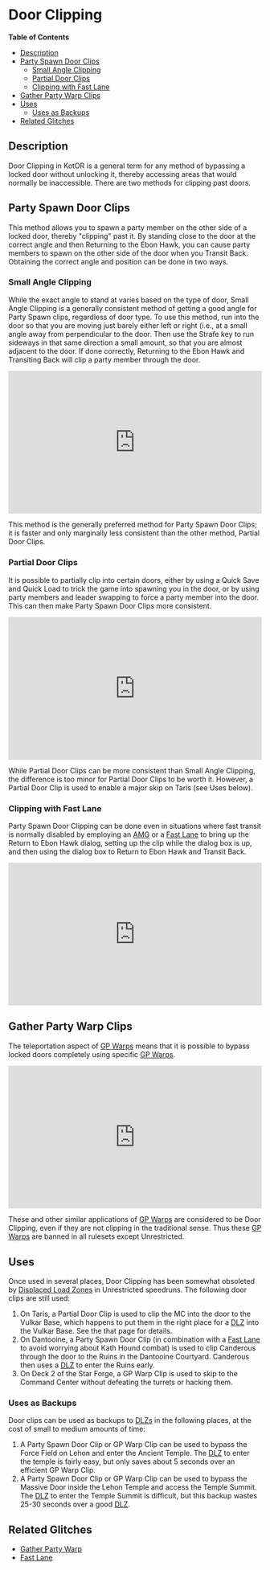 <style>
.video-container {
  position: relative;
  padding-bottom: 56.25%; /* 16:9 */
  height: 0;
}
.video-container iframe {
  position: absolute;
  top: 0;
  left: 0;
  width: 100%;
  height: 100%;
}
</style>

# Door Clipping

**Table of Contents**
- [Description](#description)
- [Party Spawn Door Clips](#party-spawn-door-clips)
  - [Small Angle Clipping](#small-angle-clipping)
  - [Partial Door Clips](#partial-door-clips)
  - [Clipping with Fast Lane](#clipping-with-fast-lane)
- [Gather Party Warp Clips](#gather-party-warp-clips)
- [Uses](#uses)
  - [Uses as Backups](#uses-as-backups)
- [Related Glitches](#related-glitches) 

## Description

Door Clipping in KotOR is a general term for any method of bypassing a locked door without unlocking it, thereby accessing areas that would normally be inaccessible.  There are two methods for clipping past doors.

## Party Spawn Door Clips

This method allows you to spawn a party member on the other side of a locked door, thereby "clipping" past it.  By standing close to the door at the correct angle and then Returning to the Ebon Hawk, you can cause party members to spawn on the other side of the door when you Transit Back.  Obtaining the correct angle and position can be done in two ways.

### Small Angle Clipping

While the exact angle to stand at varies based on the type of door, Small Angle Clipping is a generally consistent method of getting a good angle for Party Spawn clips, regardless of door type.  To use this method, run into the door so that you are moving just barely either left or right (i.e., at a small angle away from perpendicular to the door.  Then use the Strafe key to run sideways in that same direction a small amount, so that you are almost adjacent to the door.  If done correctly, Returning to the Ebon Hawk and Transiting Back will clip a party member through the door.

<div class="video-container">
    <iframe title="YouTube video player" src="https://www.youtube.com/embed/x1p6ln876ik" frameborder="0"></iframe>
</div>

This method is the generally preferred method for Party Spawn Door Clips; it is faster and only marginally less consistent than the other method, Partial Door Clips.

### Partial Door Clips

It is possible to partially clip into certain doors, either by using a Quick Save and Quick Load to trick the game into spawning you in the door, or by using party members and leader swapping to force a party member into the door.  This can then make Party Spawn Door Clips more consistent.

<div class="video-container">
    <iframe title="YouTube video player" src="https://www.youtube.com/embed/f0JmlFnvRiE" frameborder="0"></iframe>
</div>

While Partial Door Clips can be more consistent than Small Angle Clipping, the difference is too minor for Partial Door Clips to be worth it.  However, a Partial Door Clip is used to enable a major skip on Taris (see Uses below).

### Clipping with Fast Lane

Party Spawn Door Clipping can be done even in situations where fast transit is normally disabled by employing an [AMG](<Anywhere Menu Glitch>) or a [Fast Lane](<Fast Lane>) to bring up the Return to Ebon Hawk dialog, setting up the clip while the dialog box is up, and then using the dialog box to Return to Ebon Hawk and Transit Back.

<div class="video-container">
    <iframe title="YouTube video player" src="https://www.youtube.com/embed/m3MhIZohSsA" frameborder="0"></iframe>
</div>

## Gather Party Warp Clips

The teleportation aspect of [GP Warps](<../Techniques/GP Warp>) means that it is possible to bypass locked doors completely using specific [GP Warps](<../Techniques/GP Warp>).

<div class="video-container">
    <iframe title="YouTube video player" src="https://www.youtube.com/embed/ufqDxgQ3LBQ" frameborder="0"></iframe>
</div>

These and other similar applications of [GP Warps](<../Techniques/GP Warp>) are considered to be Door Clipping, even if they are not clipping in the traditional sense.  Thus these [GP Warps](<../Techniques/GP Warp>) are banned in all rulesets except Unrestricted.

## Uses

Once used in several places, Door Clipping has been somewhat obsoleted by [Displaced Load Zones](<Displaced Load Zone>) in Unrestricted speedruns.  The following door clips are still used:

1. On Taris, a Partial Door Clip is used to clip the MC into the door to the Vulkar Base, which happens to put them in the right place for a [DLZ](<Displaced Load Zone#vulkar-base-dlz>) into the Vulkar Base.  See the that page for details.
2. On Dantooine, a Party Spawn Door Clip (in combination with a [Fast Lane](<Fast Lane>) to avoid worrying about Kath Hound combat) is used to clip Canderous through the door to the Ruins in the Dantooine Courtyard.  Canderous then uses a [DLZ](<Displaced Load Zone#ruins-entry-dlz>) to enter the Ruins early.
3. On Deck 2 of the Star Forge, a GP Warp Clip is used to skip to the Command Center without defeating the turrets or hacking them.

### Uses as Backups

Door clips can be used as backups to [DLZs](<Displaced Load Zone>) in the following places, at the cost of small to medium amounts of time:

1. A Party Spawn Door Clip or GP Warp Clip can be used to bypass the Force Field on Lehon and enter the Ancient Temple.  The [DLZ](<Displaced Load Zone#temple-entry-dlz>) to enter the temple is fairly easy, but only saves about 5 seconds over an efficient GP Warp Clip.
2. A Party Spawn Door Clip or GP Warp Clip can be used to bypass the Massive Door inside the Lehon Temple and access the Temple Summit.  The [DLZ](<Displaced Load Zone#temple-summit-dlz>) to enter the Temple Summit is difficult, but this backup wastes 25-30 seconds over a good [DLZ](<Displaced Load Zone#temple-summit-dlz>).

## Related Glitches

* [Gather Party Warp](<../Techniques/GP Warp>)
* [Fast Lane](<Fast Lane>)
